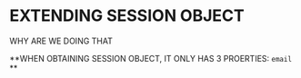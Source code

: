 # EXTENDING SESSION OBJECT

WHY ARE WE DOING THAT

**WHEN OBTAINING SESSION OBJECT, IT ONLY HAS 3 PROERTIES: `email` **